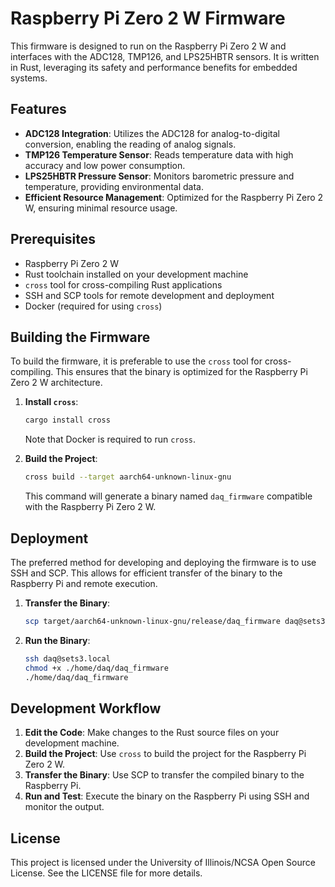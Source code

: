 # Raspberry Pi Zero 2 W Firmware

This firmware is designed to run on the Raspberry Pi Zero 2 W and interfaces with the ADC128, TMP126, and LPS25HBTR sensors. It is written in Rust, leveraging its safety and performance benefits for embedded systems.

## Features

- **ADC128 Integration**: Utilizes the ADC128 for analog-to-digital conversion, enabling the reading of analog signals.
- **TMP126 Temperature Sensor**: Reads temperature data with high accuracy and low power consumption.
- **LPS25HBTR Pressure Sensor**: Monitors barometric pressure and temperature, providing environmental data.
- **Efficient Resource Management**: Optimized for the Raspberry Pi Zero 2 W, ensuring minimal resource usage.

## Prerequisites

- Raspberry Pi Zero 2 W
- Rust toolchain installed on your development machine
- `cross` tool for cross-compiling Rust applications
- SSH and SCP tools for remote development and deployment
- Docker (required for using `cross`)

## Building the Firmware

To build the firmware, it is preferable to use the `cross` tool for cross-compiling. This ensures that the binary is optimized for the Raspberry Pi Zero 2 W architecture.

1. **Install `cross`**:
   ```bash
   cargo install cross
   ```

   Note that Docker is required to run `cross`.

2. **Build the Project**:
   ```bash
   cross build --target aarch64-unknown-linux-gnu
   ```

   This command will generate a binary named `daq_firmware` compatible with the Raspberry Pi Zero 2 W.

## Deployment

The preferred method for developing and deploying the firmware is to use SSH and SCP. This allows for efficient transfer of the binary to the Raspberry Pi and remote execution.

1. **Transfer the Binary**:
   ```bash
   scp target/aarch64-unknown-linux-gnu/release/daq_firmware daq@sets3.local:/home/daq/
   ```

2. **Run the Binary**:
   ```bash
   ssh daq@sets3.local
   chmod +x ./home/daq/daq_firmware
   ./home/daq/daq_firmware
   ```

## Development Workflow

1. **Edit the Code**: Make changes to the Rust source files on your development machine.
2. **Build the Project**: Use `cross` to build the project for the Raspberry Pi Zero 2 W.
3. **Transfer the Binary**: Use SCP to transfer the compiled binary to the Raspberry Pi.
4. **Run and Test**: Execute the binary on the Raspberry Pi using SSH and monitor the output.

## License

This project is licensed under the University of Illinois/NCSA Open Source License. See the LICENSE file for more details.
